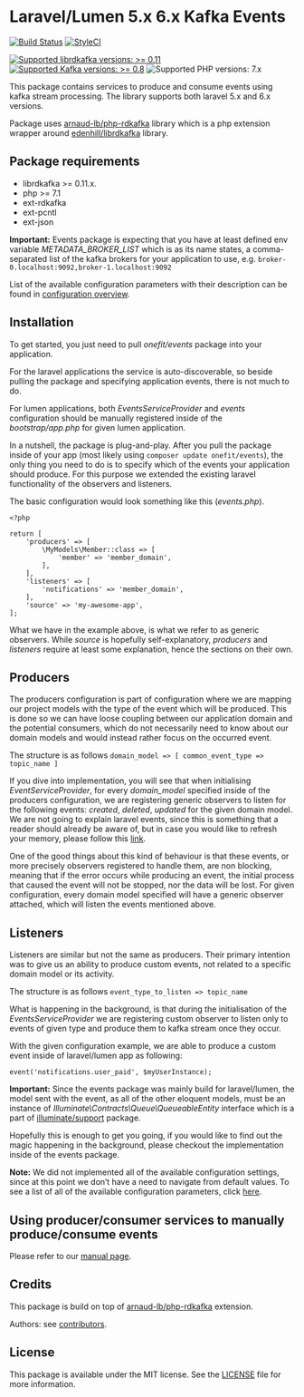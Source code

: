# Laravel/Lumen 5.x 6.x Kafka Events

[![Build Status](https://fit.ci/buildStatus/icon?job=events%2Fmaster)](https://fit.ci/job/events/job/master/)
[![StyleCI](https://styleci.io/repos/221408130/shield?branch=master)](https://styleci.io/repos/221408130)

[![Supported librdkafka versions: >= 0.11](https://img.shields.io/badge/librdkafka-%3E%3D%200.11-blue.svg)](https://github.com/edenhill/librdkafka/releases) [![Supported Kafka versions: >= 0.8](https://img.shields.io/badge/kafka-%3E%3D%200.8-blue.svg)](https://github.com/edenhill/librdkafka/wiki/Broker-version-compatibility) ![Supported PHP versions: 7.x](https://img.shields.io/badge/php-%207.x-blue.svg)

This package contains services to produce and consume events using kafka stream processing. The library supports both laravel 5.x and 6.x versions.

Package uses [arnaud-lb/php-rdkafka](https://github.com/arnaud-lb/php-rdkafka) library which is a php extension wrapper around [edenhill/librdkafka](https://github.com/edenhill/librdkafka) library.

## Package requirements
* librdkafka >= 0.11.x.
* php >= 7.1
* ext-rdkafka
* ext-pcntl
* ext-json

**Important:** Events package is expecting that you have at least defined env variable *METADATA_BROKER_LIST* which is as its name states, a comma-separated list of the kafka brokers for your application to use, e.g. ```broker-0.localhost:9092,broker-1.localhost:9092```

List of the available configuration parameters with their description can be found in [configuration overview](docs/CONFIGURATION.md).

## Installation
To get started, you just need to pull *onefit/events* package into your application.

For the laravel applications the service is auto-discoverable, so beside pulling the package and specifying application events, there is not much to do.

For lumen applications, both *EventsServiceProvider* and *events* configuration should be manually registered inside of the *bootstrap/app.php* for given lumen application.

In a nutshell, the package is plug-and-play. After you pull the package inside of your app (most likely using ```composer update onefit/events```), the only thing you need to do is to specify which of the events your application should produce. For this purpose we extended the existing laravel functionality of the observers and listeners.

The basic configuration would look something like this (*events.php*).
```
<?php

return [
    'producers' => [
        \MyModels\Member::class => [
            'member' => 'member_domain',
        ],
    ],
    'listeners' => [
        'notifications' => 'member_domain',
    ],
    'source' => 'my-awesome-app',
];
```

What we have in the example above, is what we refer to as generic observers. While *source* is hopefully self-explanatory, *producers* and *listeners* require at least some explanation, hence the sections on their own.

## Producers
The producers configuration is part of configuration where we are mapping our project models with the type of the event which will be produced. This is done so we can have loose coupling between our application domain and the potential consumers, which do not necessarily need to know about our domain models and would instead rather focus on the occurred event.

The structure is as follows ```domain_model => [ common_event_type => topic_name ]```

If you dive into implementation, you will see that when initialising *EventServiceProvider*, for every *domain_model* specified inside of the producers configuration, we are registering generic observers to listen for the following events: *created*, *deleted*, *updated* for the given domain model. We are not going to explain laravel events, since this is something that a reader should already be aware of, but in case you would like to refresh your memory, please follow this [link](https://laravel.com/docs/5.8/eloquent#events).

One of the good things about this kind of behaviour is that these events, or more precisely observers registered to handle them, are non blocking, meaning that if the error occurs while producing an event, the initial process that caused the event will not be stopped, nor the data will be lost. For given configuration, every domain model specified will have a generic observer attached, which will listen the events mentioned above.

## Listeners
Listeners are similar but not the same as producers. Their primary intention was to give us an ability to produce custom events, not related to a specific domain model or its activity. 

The structure is as follows ```event_type_to_listen => topic_name```

What is happening in the background, is that during the initialisation of the *EventsServiceProvider* we are registering custom observer to listen only to events of given type and produce them to kafka stream once they occur.

With the given configuration example, we are able to produce a custom event inside of laravel/lumen app as following:

```event('notifications.user_paid', $myUserInstance);```

**Important:** Since the events package was mainly build for laravel/lumen, the model sent with the event, as all of the other eloquent models, must be an instance of *Illuminate\Contracts\Queue\QueueableEntity* interface which is a part of [illuminate/support](https://github.com/illuminate/support) package.

Hopefully this is enough to get you going, if you would like to find out the magic happening in the background, please checkout the implementation inside of the events package.

**Note:** We did not implemented all of the available configuration settings, since at this point we don’t have a need to navigate from default values. To see a list of all of the available configuration parameters, click [here](https://github.com/edenhill/librdkafka/blob/master/CONFIGURATION.md).

## Using producer/consumer services to manually produce/consume events
Please refer to our [manual page](docs/MANUAL.md). 

## Credits
This package is build on top of [arnaud-lb/php-rdkafka](https://github.com/arnaud-lb/php-rdkafka) extension.

Authors: see [contributors](https://github.com/onefit/events/graphs/contributors).

## License
This package is available under the MIT license. See the [LICENSE](LICENSE) file for more information.
